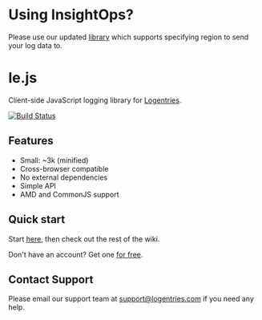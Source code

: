 # Using InsightOps?
Please use our updated [library](https://github.com/rapid7/r7insight_js) which supports specifying region to send your log data to.

le.js
=====

Client-side JavaScript logging library for [Logentries](http://www.logentries.com).

[![Build Status](https://travis-ci.org/logentries/le_js.png?branch=master)](https://travis-ci.org/logentries/le_js)

Features
--------

* Small: ~3k (minified)
* Cross-browser compatible
* No external dependencies
* Simple API
* AMD and CommonJS support

Quick start
-----------

Start [here](https://github.com/logentries/le_js/wiki/Getting-started), then check out the rest of the wiki.

Don't have an account? Get one [for free](https://logentries.com/quick-start/).

Contact Support
-----------

Please email our support team at support@logentries.com if you need any help.
